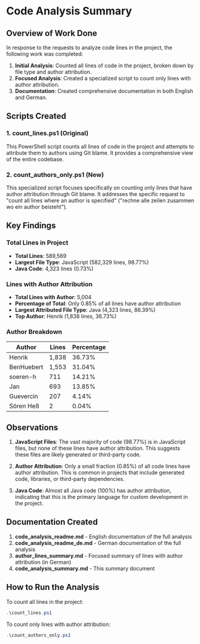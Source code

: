 # Code Analysis Summary

## Overview of Work Done

In response to the requests to analyze code lines in the project, the following work was completed:

1. **Initial Analysis**: Counted all lines of code in the project, broken down by file type and author attribution.
2. **Focused Analysis**: Created a specialized script to count only lines with author attribution.
3. **Documentation**: Created comprehensive documentation in both English and German.

## Scripts Created

### 1. count_lines.ps1 (Original)
This PowerShell script counts all lines of code in the project and attempts to attribute them to authors using Git blame. It provides a comprehensive view of the entire codebase.

### 2. count_authors_only.ps1 (New)
This specialized script focuses specifically on counting only lines that have author attribution through Git blame. It addresses the specific request to "count all lines where an author is specified" ("rechne alle zeilen zusammen wo ein author beisteht").

## Key Findings

### Total Lines in Project
- **Total Lines**: 589,569
- **Largest File Type**: JavaScript (582,329 lines, 98.77%)
- **Java Code**: 4,323 lines (0.73%)

### Lines with Author Attribution
- **Total Lines with Author**: 5,004
- **Percentage of Total**: Only 0.85% of all lines have author attribution
- **Largest Attributed File Type**: Java (4,323 lines, 86.39%)
- **Top Author**: Henrik (1,838 lines, 36.73%)

### Author Breakdown
| Author       | Lines | Percentage |
|-------------|--------|-------------|
| Henrik      | 1,838  | 36.73%      |
| BenHuebert  | 1,553  | 31.04%      |
| soeren-h    | 711    | 14.21%      |
| Jan         | 693    | 13.85%      |
| Guevercin   | 207    | 4.14%       |
| Sören Heß   | 2      | 0.04%       |

## Observations

1. **JavaScript Files**: The vast majority of code (98.77%) is in JavaScript files, but none of these lines have author attribution. This suggests these files are likely generated or third-party code.

2. **Author Attribution**: Only a small fraction (0.85%) of all code lines have author attribution. This is common in projects that include generated code, libraries, or third-party dependencies.

3. **Java Code**: Almost all Java code (100%) has author attribution, indicating that this is the primary language for custom development in the project.

## Documentation Created

1. **code_analysis_readme.md** - English documentation of the full analysis
2. **code_analysis_readme_de.md** - German documentation of the full analysis
3. **author_lines_summary.md** - Focused summary of lines with author attribution (in German)
4. **code_analysis_summary.md** - This summary document

## How to Run the Analysis

To count all lines in the project:
```powershell
.\count_lines.ps1
```

To count only lines with author attribution:
```powershell
.\count_authors_only.ps1
```